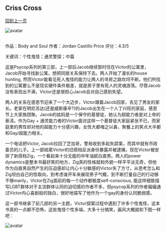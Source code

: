 ## Criss Cross
[回到上一页](https://boheme130.github.io/PsyCop/)

![avatar](https://kbimages1-a.akamaihd.net/a2a42c03-7058-4436-bd77-fa38eaaa30cf/353/569/90/False/body-and-soul-psycop-3.jpg)
<br>
<br>

作品：Body and Soul
作者：Jordan Castillo Price
评分：4.3/5

关键词：个性鬼怪；通灵警探；中篇

这是Psycop系列的第三部，上一部后Jacob继续暂时住在Victor的公寓里，Jacob开始寻找新公寓，想把同居关系保持下去。两人开始了漫长的house hunting, 然而Victor能看见死人鬼怪的能力让两人的寻房之路坎坷不断。他们所找到的公寓要么不是现实硬件条件极差，就是房子里有死人的灵魂游荡。尽管Jacob没有表现出不满，Victor还是很担心Jacob会对自己感到失望。

两人的关系在感恩节迎来了一个大迈步，Victor跟着Jacob回家，去见了男友的家长。老家在明尼苏达(还是威斯康辛?)的Jacob出生在一个人丁兴旺的家庭，感恩节上大家族团聚。Jacob的姑妈是一个保守的基督徒，她认为超能力者是对上帝的亵渎。作为Gay + 通灵能力者的Victor面对这样一个基督徒大家庭紧张不已，而家庭里的男性却对他的超能力十分感兴趣，女性大都嗤之以鼻，聚餐上的笑点大半都和Gay/超能力相关。

一个电话把Victor, Jacob拉回了芝加哥，警局收到多起失踪案，而其中就有市政委员的儿子。上一部结尾Victor的旧搭档反派身份暴露并被逮捕，现在Victor被安排了新搭档Zig，一个看起来十分无能的中年油腻白直男。两人的power dynamics是整本书最好笑的地方，Zig真的性格就和外貌一样平平淡无奇，但他作为白直男自然产生的压迫感却让内心十分敏感的Victor失了方寸。从思考怎么和Zig坦白自己的性取向，到考虑谁开车来展现男子气概，到不断打量自己的行动够不够manly，Victor在Zig面前的每一个动作都极度self-conscious, 能这样细致描写LGBT群体对于主流群体认同的迫切感的作者不多，但psycop系列的作者偏偏通过Victor内心喜剧般的独白，很好地描写了他作为一个gay的身份认同脆弱感。

这一部书继承了前几部的另一主题，Victor探案过程中遇到了许多个性鬼怪，这本书真的一点都不恐怖，这些鬼怪个性多端，大多十分搞笑，画风大概就和下图一样吧：
<br>

![avatar](https://i.loli.net/2021/11/10/xgQ4fCSOYvpWduN.jpg)
